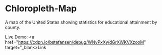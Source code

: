 # Chloropleth-Map

A map of the United States showing statistics for educational attainment by county.

Live Demo: 
<a href="https://cdpn.io/bstefansen/debug/WNvPxXy/dGrXWKVXzooM" target="_blank>Link</a>
